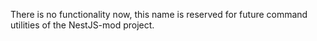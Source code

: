 There is no functionality now, this name is reserved for future command utilities of the NestJS-mod project.
